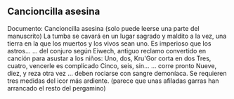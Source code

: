 ## Cancioncilla asesina
Documento: Cancioncilla asesina
(solo puede leerse una parte del manuscrito)
La tumba se cavará en un lugar sagrado y maldito a la vez, una tierra en la que los muertos y los vivos sean uno. Es imperioso que los astros...
... del conjuro según Eiwech, antiguo reclamo convertido en canción para asustar a los niños:
Uno, dos, Kru'Gor corta en dos
Tres, cuatro, vencerle es complicado
Cinco, seis, sin...
... corre pronto
Nueve, diez, y reza otra vez
... deben rociarse con sangre demoníaca. Se requieren tres medidas del icor más ardiente.
(parece que unas afiladas garras han arrancado el resto del pergamino)
